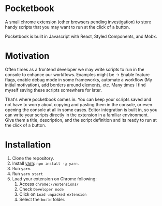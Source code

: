 # Pocketbook

A small chrome extension (other browsers pending investigation) to store handy scripts that you may want to run at the click of a button.

Pocketbook is built in Javascript with React, Styled Components, and Mobx.

# Motivation

Often times as a frontend developer we may write scripts to run in the console to enhance our workflows. Examples might be -> Enable feature flags, enable debug mode in some frameworks, automate a workflow (My initial motivation), add borders around elements, etc. Many times I find myself saving these scripts somewhere for later.

That's where pocketbook comes in. You can keep your scripts saved and not have to worry about copying and pasting them in the console, or even opening the console at all in some cases. Editor integration is built in, so you can write your scripts directly in the extension in a familiar environment. Give them a title, description, and the script definition and its ready to run at the click of a button.

# Installation

1.  Clone the repository.
2.  Install [yarn](https://yarnpkg.com): `npm install -g yarn`.
3.  Run `yarn`.
4.  Run `yarn start`
5.  Load your extension on Chrome following:
    1.  Access `chrome://extensions/`
    2.  Check `Developer mode`
    3.  Click on `Load unpacked extension`
    4.  Select the `build` folder.
